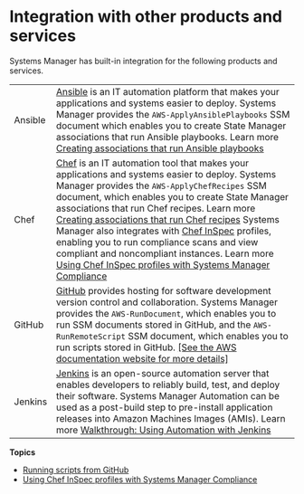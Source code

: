 # Integration with other products and services<a name="integrations-partners"></a>

Systems Manager has built\-in integration for the following products and services\.


|  |  | 
| --- |--- |
|  Ansible  |  [Ansible](https://www.ansible.com/) is an IT automation platform that makes your applications and systems easier to deploy\. Systems Manager provides the `AWS-ApplyAnsiblePlaybooks` SSM document which enables you to create State Manager associations that run Ansible playbooks\.  Learn more [Creating associations that run Ansible playbooks](systems-manager-state-manager-ansible.md)   | 
|  Chef  |  [Chef](https://www.chef.io/) is an IT automation tool that makes your applications and systems easier to deploy\. Systems Manager provides the `AWS-ApplyChefRecipes` SSM document, which enables you to create State Manager associations that run Chef recipes\.  Learn more [Creating associations that run Chef recipes](systems-manager-state-manager-chef.md)  Systems Manager also integrates with [Chef InSpec](https://www.chef.io/products/chef-inspec/) profiles, enabling you to run compliance scans and view compliant and noncompliant instances\.  Learn more [Using Chef InSpec profiles with Systems Manager Compliance](integration-chef-inspec.md)   | 
|  GitHub  |  [GitHub](https://github.com/) provides hosting for software development version control and collaboration\. Systems Manager provides the `AWS-RunDocument`, which enables you to run SSM documents stored in GitHub, and the `AWS-RunRemoteScript` SSM document, which enables you to run scripts stored in GitHub\. [\[See the AWS documentation website for more details\]](http://docs.aws.amazon.com/systems-manager/latest/userguide/integrations-partners.html)  | 
|  Jenkins  |  [Jenkins](https://www.jenkins.io/) is an open\-source automation server that enables developers to reliably build, test, and deploy their software\. Systems Manager Automation can be used as a post\-build step to pre\-install application releases into Amazon Machines Images \(AMIs\)\.  Learn more [Walkthrough: Using Automation with Jenkins](automation-jenkins.md)   | 

**Topics**
+ [Running scripts from GitHub](integration-remote-scripts.md)
+ [Using Chef InSpec profiles with Systems Manager Compliance](integration-chef-inspec.md)